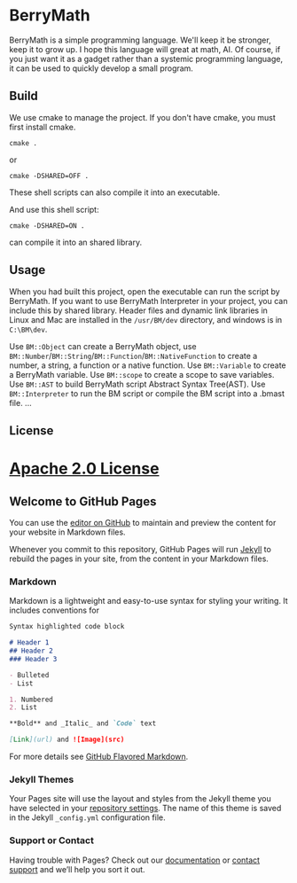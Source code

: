 # BerryMath

BerryMath is a simple programming language.
We'll keep it be stronger, keep it to grow up.
I hope this language will great at math, AI.
Of course, if you just want it as a gadget rather than a systemic programming language, it can be used to quickly develop a small program.

## Build
We use cmake to manage the project.
If you don't have cmake, you must first install cmake.
``` shell
cmake .
```
or
``` shell
cmake -DSHARED=OFF .
```
These shell scripts can also compile it into an executable.

And use this shell script:
``` shell
cmake -DSHARED=ON .
```
can compile it into an shared library.

## Usage
When you had built this project, open the executable can run the script by BerryMath.
If you want to use BerryMath Interpreter in your project, you can include this by shared library. Header files and dynamic link libraries in Linux and Mac are installed in the `/usr/BM/dev` directory, and windows is in `C:\BM\dev`.

Use `BM::Object` can create a BerryMath object, use `BM::Number`/`BM::String`/`BM::Function`/`BM::NativeFunction` to create a number, a string, a function or a native function.
Use `BM::Variable` to create a BerryMath variable.
Use `BM::scope` to create a scope to save variables.
Use `BM::AST` to build BerryMath script Abstract Syntax Tree(AST).
Use `BM::Interpreter` to run the BM script or compile the BM script into a .bmast file.
...

## License
[Apache 2.0 License](LICENSE)
=======
## Welcome to GitHub Pages

You can use the [editor on GitHub](https://github.com/BerryMathDevelopmentTeam/BerryMath/edit/master/README.md) to maintain and preview the content for your website in Markdown files.

Whenever you commit to this repository, GitHub Pages will run [Jekyll](https://jekyllrb.com/) to rebuild the pages in your site, from the content in your Markdown files.

### Markdown

Markdown is a lightweight and easy-to-use syntax for styling your writing. It includes conventions for

```markdown
Syntax highlighted code block

# Header 1
## Header 2
### Header 3

- Bulleted
- List

1. Numbered
2. List

**Bold** and _Italic_ and `Code` text

[Link](url) and ![Image](src)
```

For more details see [GitHub Flavored Markdown](https://guides.github.com/features/mastering-markdown/).

### Jekyll Themes

Your Pages site will use the layout and styles from the Jekyll theme you have selected in your [repository settings](https://github.com/BerryMathDevelopmentTeam/BerryMath/settings). The name of this theme is saved in the Jekyll `_config.yml` configuration file.

### Support or Contact

Having trouble with Pages? Check out our [documentation](https://help.github.com/categories/github-pages-basics/) or [contact support](https://github.com/contact) and we’ll help you sort it out.
